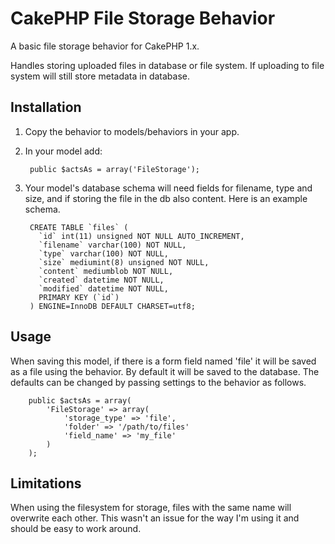 # CakePHP File Storage Behavior

A basic file storage behavior for CakePHP 1.x.

Handles storing uploaded files in database or file system.  If uploading to file system will still store metadata in database.

## Installation

1. Copy the behavior to models/behaviors in your app.
2. In your model add:

		public $actsAs = array('FileStorage');

3. Your model's database schema will need fields for filename, type and size, and if storing the file in the db also content. Here is an example schema.

		CREATE TABLE `files` (
		  `id` int(11) unsigned NOT NULL AUTO_INCREMENT,
		  `filename` varchar(100) NOT NULL,
		  `type` varchar(100) NOT NULL,
		  `size` mediumint(8) unsigned NOT NULL,
		  `content` mediumblob NOT NULL,
		  `created` datetime NOT NULL,
		  `modified` datetime NOT NULL,
		  PRIMARY KEY (`id`)
		) ENGINE=InnoDB DEFAULT CHARSET=utf8;

## Usage

When saving this model, if there is a form field named 'file' it will be saved as a file using the behavior. By default it will be saved to the database. The defaults can be changed by passing settings to the behavior as follows.

		public $actsAs = array(
			'FileStorage' => array(
				'storage_type' => 'file',
				'folder' => '/path/to/files'
				'field_name' => 'my_file'
			)
		);

## Limitations

When using the filesystem for storage, files with the same name will overwrite each other. This wasn't an issue for the way I'm using it and should be easy to work around.